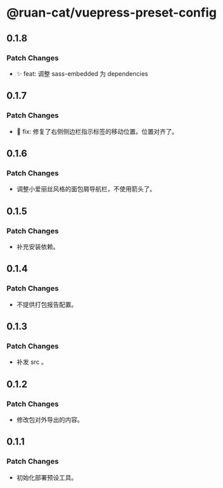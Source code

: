 # @ruan-cat/vuepress-preset-config

## 0.1.8

### Patch Changes

- ✨ feat: 调整 sass-embedded 为 dependencies

## 0.1.7

### Patch Changes

- 🐞 fix: 修复了右侧侧边栏指示标签的移动位置。位置对齐了。

## 0.1.6

### Patch Changes

- 调整小爱丽丝风格的面包屑导航栏，不使用箭头了。

## 0.1.5

### Patch Changes

- 补充安装依赖。

## 0.1.4

### Patch Changes

- 不提供打包报告配置。

## 0.1.3

### Patch Changes

- 补发 src 。

## 0.1.2

### Patch Changes

- 修改包对外导出的内容。

## 0.1.1

### Patch Changes

- 初始化部署预设工具。
